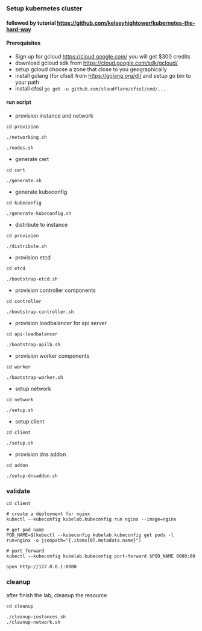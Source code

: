 ### Setup kubernetes cluster

#### followed by tutorial https://github.com/kelseyhightower/kubernetes-the-hard-way

#### Prerequisites

- Sign up for gcloud https://cloud.google.com/ you will get $300 credits
- download gcloud sdk from https://cloud.google.com/sdk/gcloud/
- setup gcloud choose a zone that close to you geographically
- install golang (for cfssl) from https://golang.org/dl/ and setup go bin to your path
- install cfssl `go get -u github.com/cloudflare/cfssl/cmd/...`

#### run script

- provision instance and network

```
cd provision

./networking.sh

./nodes.sh
```

- generate cert

```
cd cert

./generate.sh
```

- generate kubeconfig

```
cd kubeconfig

./generate-kubeconfig.sh
```

- distribute to instance

```
cd provision

./distribute.sh
```

- provision etcd

```
cd etcd

./bootstrap-etcd.sh
```

- provision controller components

```
cd controller

./bootstrap-controller.sh

```

- provision loadbalancer for api server

```
cd api-loadbalancer

./bootstrap-apilb.sh
```

- provision worker components

```
cd worker

./bootstrap-worker.sh
```

- setup network

```
cd network

./setup.sh
```

- setup client

```
cd client

./setup.sh
```

- provision dns addon

```
cd addon

./setup-dnsaddon.sh
```

### validate

```
cd client

# create a deployment for nginx
kubectl --kubeconfig kubelab.kubeconfig run nginx --image=nginx

# get pod name
POD_NAME=$(kubectl --kubeconfig kubelab.kubeconfig get pods -l run=nginx -o jsonpath="{.items[0].metadata.name}")

# port forward
kubectl --kubeconfig kubelab.kubeconfig port-forward $POD_NAME 8080:80

open http://127.0.0.1:8080

```


### cleanup

after finish the lab, cleanup the resource

```
cd cleanup

./cleanup-instances.sh
./cleanup-network.sh
```
